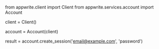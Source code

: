 from appwrite.client import Client
from appwrite.services.account import Account

client = Client()

account = Account(client)

result = account.create_session('email@example.com', 'password')

